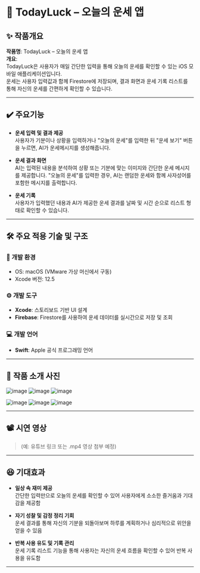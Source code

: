 # 🌟 TodayLuck – 오늘의 운세 앱

## ✨ 작품개요  
**작품명**: TodayLuck – 오늘의 운세 앱  
**개요**:  
TodayLuck은 사용자가 매일 간단한 입력을 통해 오늘의 운세를 확인할 수 있는 iOS 모바일 애플리케이션입니다.  
운세는 사용자 입력값과 함께 Firestore에 저장되며, 결과 화면과 운세 기록 리스트를 통해 자신의 운세를 간편하게 확인할 수 있습니다.

---

## ✔️ 주요기능  

- **운세 입력 및 결과 제공**  
  사용자가 기분이나 상황을 입력하거나 "오늘의 운세"를 입력한 뒤 "운세 보기" 버튼을 누르면, AI가   운세메시지를 생성해줍니다.

- **운세 결과 화면**  
  AI는 입력된 내용을 분석하여 상황 또는 기분에 맞는 이미지와 간단한 운세 메시지를 제공합니다.
  "오늘의 운세"를 입력한 경우, AI는 랜덤한 운세와 함께 사자성어를 포함한 메시지를 출력합니다.

- **운세 기록**  
  사용자가 입력했던 내용과 AI가 제공한 운세 결과를 날짜 및 시간 순으로 리스트 형태로 확인할 수
  있습니다.


---

## 🛠️ 주요 적용 기술 및 구조  

### 📱 개발 환경  
- OS: macOS (VMware 가상 머신에서 구동)   
- Xcode 버전: 12.5 

### ⚙️ 개발 도구  
- **Xcode**: 스토리보드 기반 UI 설계  
- **Firebase**: Firestore를 사용하여 운세 데이터를 실시간으로 저장 및 조회

### 💻 개발 언어  
- **Swift**: Apple 공식 프로그래밍 언어

---

## 🎥 작품 소개 사진

![image](https://github.com/user-attachments/assets/24014f33-562f-43d8-b4cc-4694f60fb5d1)
![image](https://github.com/user-attachments/assets/d5a8502d-2d48-462a-b31a-9b922dca5c4d)
![image](https://github.com/user-attachments/assets/0e4a6ac4-abe8-4290-9c9c-5d98b5fe0503)

![image](https://github.com/user-attachments/assets/c657061e-8bb1-4560-82d9-f71aac6492ae)
![image](https://github.com/user-attachments/assets/36da6471-5e44-4a1e-a008-46d77f79a893)
![image](https://github.com/user-attachments/assets/90db3601-d00a-4d10-acc6-71314cefd7ca)

---

## 📽️ 시연 영상  
> (예: 유튜브 링크 또는 .mp4 영상 첨부 예정)

---

## 😆 기대효과  

- **일상 속 재미 제공**  
  간단한 입력만으로 오늘의 운세를 확인할 수 있어 사용자에게 소소한 즐거움과 기대감을 제공함

- **자기 성찰 및 감정 정리 기회**  
  운세 결과를 통해 자신의 기분을 되돌아보며 하루를 계획하거나 심리적으로 위안을 얻을 수 있음

- **반복 사용 유도 및 기록 관리**  
  운세 기록 리스트 기능을 통해 사용자는 자신의 운세 흐름을 확인할 수 있어 반복 사용을 유도함

---


